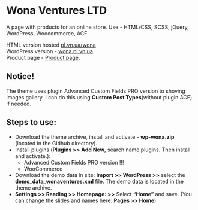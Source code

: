 # Wona Ventures LTD

A page with products for an online store. Use - HTML/CSS, SCSS, jQuery, WordPress, Woocommerce, ACF.

HTML version hosted <a href="http://pl.vn.ua/wona">pl.vn.ua/wona</a><br />
WordPress version - <a href="http://wona.pl.vn.ua/">wona.pl.vn.ua</a>.<br />
Product page - <a href="http://wona.pl.vn.ua/product-category/misc/">Product page</a>.<br />

## Notice!

The theme uses plugin Advanced Custom Fields PRO version to shoving images gallery. I can do this using <strong>Custom Post Types</strong>(without plugin ACF) if needed.

## Steps to use:

<ul>
   <li>Download the theme archive, install and activate - <strong>wp-wona.zip</strong> (located in the Gidhub directory). </li>
   <li> Install plugins (<strong>Plugins >> Add New</strong>, search name plugins. Then install and activate.):
        <ul>
            <li>Advanced Custom Fields PRO version !!!</li>
            <li>WooCommerce</li>
        </ul>
    </li>
    <li>Download the demo data in site: <strong>Import >> WordPress >></strong> select the <strong>demo_data_wonaventures.xml</strong> file. The demo data is located in the theme archive.</li>
    <li><strong>Settings >> Reading >> Homepage: >></strong> Select <strong>“Home”</strong> and save. (You can change the slides and names here: <strong>Pages >> Home</strong>)</li>

</ul>
